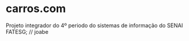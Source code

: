 # carros.com
Projeto integrador do 4º periodo do sistemas de informação do SENAI FATESG; 
// joabe 


